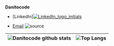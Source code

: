 **Danitocode**

- [LinkedIn][![LinkedIn_logo_initials](https://user-images.githubusercontent.com/62465732/144763350-15af1fed-596c-48ff-af8a-67010938f360.png)](https://www.linkedin.com/in/daniel-felipe-casta%C3%B1eda-s%C3%A1nchez-4a50451b5/)

- [Email](mailto:felipedanielc248@gmail.com?subject=Hi% "Hi!")
![source](https://user-images.githubusercontent.com/62465732/144763244-9445b98c-bd55-4a0c-a267-d511664f035c.gif)



![Danitocode github stats](https://github-readme-stats.vercel.app/api?username=Danitocode&show_icons=true&theme=vue-dark)|![Top Langs](https://github-readme-stats.vercel.app/api/top-langs/?username=Danitocode&theme=vue-dark&layout=compact)
-|-

